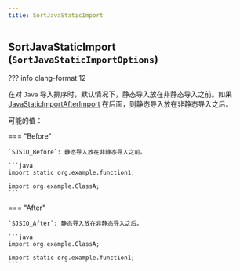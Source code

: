 ```yaml
---
title: SortJavaStaticImport
---
```


## SortJavaStaticImport (`SortJavaStaticImportOptions`)

??? info
    clang-format 12

在对 `Java` 导入排序时，默认情况下，静态导入放在非静态导入之前。如果 [JavaStaticImportAfterImport](../JavaStaticImportAfterImport) 在后面，则静态导入放在非静态导入之后。

可能的值：

=== "Before"

    `SJSIO_Before`: 静态导入放在非静态导入之前。

    ```java
    import static org.example.function1;

    import org.example.ClassA;
    ```

=== "After"

    `SJSIO_After`: 静态导入放在非静态导入之后。

    ```java
    import org.example.ClassA;

    import static org.example.function1;
    ```
